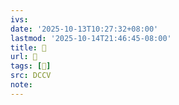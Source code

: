 ```yaml
---
ivs:
date: '2025-10-13T10:27:32+08:00'
lastmod: '2025-10-14T21:46:45-08:00'
title: 􅏇
url: 􅏇
tags: [𩥄]
src: DCCV
note:
---
```

